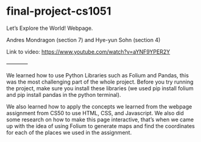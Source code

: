 # final-project-cs1051

Let’s Explore the World! Webpage.

Andres Mondragon (section 7) and Hye-yun Sohn (section 4)

Link to video: https://www.youtube.com/watch?v=aYNF9YPER2Y

————

We learned how to use Python Libraries such as Folium and Pandas, this was the most challenging part of the whole project. Before you try running the project, make sure you install these libraries (we used pip install folium and pip install pandas in the python terminal).

We also learned how to apply the concepts we learned from the webpage assignment from CS50 to use HTML, CSS, and Javascript. We also did some research on how to make this page interactive, that’s when we came up with the idea of using Folium to generate maps and find the coordinates for each of the places we used in the assignment.

